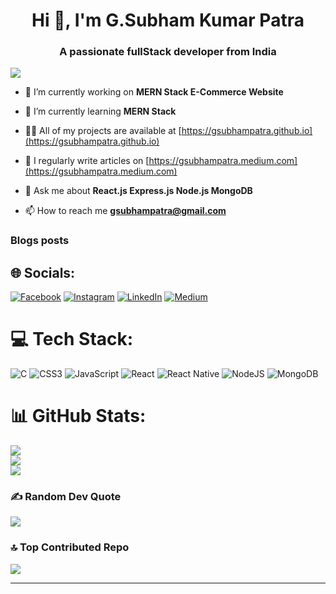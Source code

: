 <h1 align="center">Hi 👋, I'm G.Subham Kumar Patra</h1>
<h3 align="center">A passionate fullStack developer from India</h3>

[![](https://visitcount.itsvg.in/api?id=gsubhampatra&icon=0&color=0)](https://visitcount.itsvg.in)


- 🔭 I’m currently working on **MERN Stack E-Commerce Website**

- 🌱 I’m currently learning **MERN Stack**

- 👨‍💻 All of my projects are available at [https://gsubhampatra.github.io](https://gsubhampatra.github.io)

- 📝 I regularly write articles on [https://gsubhampatra.medium.com](https://gsubhampatra.medium.com)

- 💬 Ask me about **React.js Express.js Node.js MongoDB**

- 📫 How to reach me **gsubhampatra@gmail.com**

### Blogs posts
<!-- BLOG-POST-LIST:START -->
<!-- BLOG-POST-LIST:END -->


## 🌐 Socials:
[![Facebook](https://img.shields.io/badge/Facebook-%231877F2.svg?logo=Facebook&logoColor=white)](https://facebook.com/https://www.facebook.com/gsubhampatra) [![Instagram](https://img.shields.io/badge/Instagram-%23E4405F.svg?logo=Instagram&logoColor=white)](https://instagram.com/https://www.instagram.com/gsubhampatra/) [![LinkedIn](https://img.shields.io/badge/LinkedIn-%230077B5.svg?logo=linkedin&logoColor=white)](https://linkedin.com/in/https://www.linkedin.com/in/gsubhampatra) [![Medium](https://img.shields.io/badge/Medium-12100E?logo=medium&logoColor=white)](https://medium.com/@https://medium.com/@gsubhampatra) 

# 💻 Tech Stack:
![C](https://img.shields.io/badge/c-%2300599C.svg?style=for-the-badge&logo=c&logoColor=white) ![CSS3](https://img.shields.io/badge/css3-%231572B6.svg?style=for-the-badge&logo=css3&logoColor=white) ![JavaScript](https://img.shields.io/badge/javascript-%23323330.svg?style=for-the-badge&logo=javascript&logoColor=%23F7DF1E) ![React](https://img.shields.io/badge/react-%2320232a.svg?style=for-the-badge&logo=react&logoColor=%2361DAFB) ![React Native](https://img.shields.io/badge/react_native-%2320232a.svg?style=for-the-badge&logo=react&logoColor=%2361DAFB) ![NodeJS](https://img.shields.io/badge/node.js-6DA55F?style=for-the-badge&logo=node.js&logoColor=white) ![MongoDB](https://img.shields.io/badge/MongoDB-%234ea94b.svg?style=for-the-badge&logo=mongodb&logoColor=white)
# 📊 GitHub Stats:
![](https://github-readme-stats.vercel.app/api?username=gsubhampatra&theme=radical&hide_border=false&include_all_commits=true&count_private=true)<br/>
![](https://github-readme-streak-stats.herokuapp.com/?user=gsubhampatra&theme=radical&hide_border=false)<br/>
![](https://github-readme-stats.vercel.app/api/top-langs/?username=gsubhampatra&theme=radical&hide_border=false&include_all_commits=true&count_private=true&layout=compact)

### ✍️ Random Dev Quote
![](https://quotes-github-readme.vercel.app/api?type=horizontal&theme=radical)

### 🔝 Top Contributed Repo
![](https://github-contributor-stats.vercel.app/api?username=gsubhampatra&limit=5&theme=dark&combine_all_yearly_contributions=true)

---

